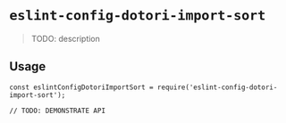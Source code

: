 # `eslint-config-dotori-import-sort`

> TODO: description

## Usage

```
const eslintConfigDotoriImportSort = require('eslint-config-dotori-import-sort');

// TODO: DEMONSTRATE API
```
